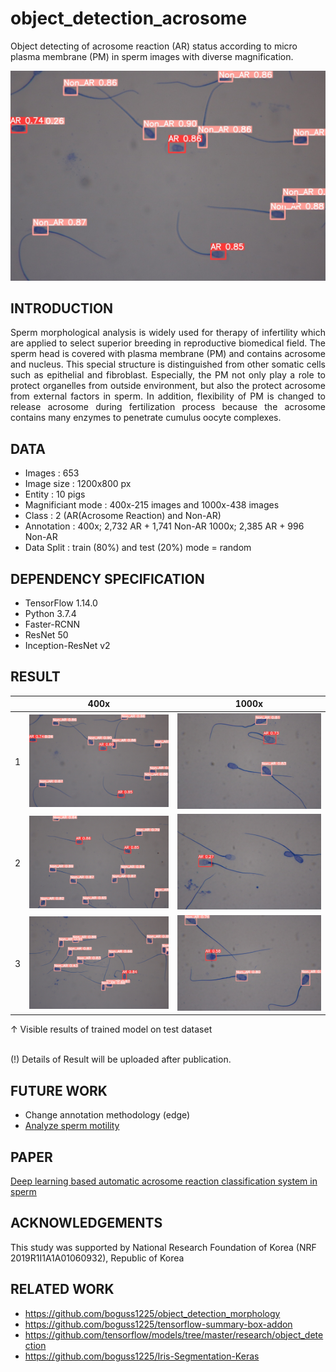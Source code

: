 # object_detection_acrosome
Object detecting of acrosome reaction (AR) status according to micro plasma membrane (PM) in sperm images with diverse magnification.

![picture](screenshots/detection_400_95.JPG) </br>

## INTRODUCTION
<p align='justify'> Sperm morphological analysis is widely used for therapy of infertility which are applied to select superior breeding in reproductive biomedical field. The sperm head is covered with plasma membrane (PM) and contains acrosome and nucleus. This special structure is distinguished from other somatic cells such as epithelial and fibroblast. Especially, the PM not only play a role to protect organelles from outside environment, but also the protect acrosome from external factors in sperm. In addition, flexibility of PM is changed to release acrosome during fertilization process because the acrosome contains many enzymes to penetrate cumulus oocyte complexes. </p>

## DATA
* Images : 653
* Image size : 1200x800 px
* Entity : 10 pigs
* Magnificiant mode : 400x-215 images and 1000x-438 images
* Class : 2 (AR(Acrosome Reaction) and Non-AR)
* Annotation : 400x; 2,732 AR + 1,741 Non-AR
               1000x; 2,385 AR + 996 Non-AR
* Data Split : train (80%) and test (20%)
               mode = random

## DEPENDENCY SPECIFICATION
* TensorFlow 1.14.0
* Python 3.7.4
* Faster-RCNN
* ResNet 50
* Inception-ResNet v2

## RESULT
|  |400x           |1000x           |
|--|---------------|----------------|
|1 |![picture](screenshots/detection_400_95.JPG)|![picture](screenshots/detection_1000_34.JPG)|
|2 |![picture](screenshots/detection_400_97.JPG)|![picture](screenshots/detection_1000_36.JPG)|
|3 |![picture](screenshots/detection_400_98.JPG)|![picture](screenshots/detection_1000_45.JPG)|

↑ Visible results of trained model on test dataset </br>
</br>

(!) Details of Result will be uploaded after publication.

<!-- ![picture](screenshots/table1.png) </br>
</br>

![picture](screenshots/fig1.png) </br>
<p align='justify'> Model 1000 (Fig.1A, yellow lines) are higher than other models. Of these, Non-AR sperm (Fig.1A, yellow line) is higher than AR sperm (Fig.1A, yellow dot line). Otherwise, AR sperm of model 400+1000 (Fig.1A, blue line) is lowest in sperms of other models. The precision-recall curves of 2 sperm types (AR and Non-AR) when IoU is 0.5, are shown in Fig.1B. The APs of AR sperm (Fig.1B, yellow line) in model 1000 are higher than model 400 (Fig.1B, red line) and model 400+1000 (Fig.1B, blue line) models. </p>

![picture](screenshots/fig2.png) </br>

<p align='justify'> After confirmation of performances regarding ResNet 50 and Inception-ResNet v2 based on evaluation of test dataset in model 400 and 1000, we select Inception-Resnet v2 backbone of model 400 and 1000 for comparing with experts. Classification performance of model 400 (Fig.2A, black line) is similar expert 1 (Fig.2A, red point) and 2 (Fig.2A, yellow point), but lower expert 3 (Fig.2A, green point) in AR sperm detection. On the other hand, model 400 (Fig.2B, black line) classify Non-AR sperm more than expert 1 (Fig.2B, red point) and 2 (Fig.2B, yellow point). Performance of AR sperm detection in model 1000 (Fig.2C, black line) is higher than expert 1 (Fig.2B, red point) and 2 (Fig.2B, yellow point) </p>
</br>

![picture](screenshots/table2.png) </br>
 -->

## FUTURE WORK
* Change annotation methodology (edge)
* [Analyze sperm motility](https://github.com/boguss1225/sperm_motility_analyzer)

## PAPER
[Deep learning based automatic acrosome reaction
classification system in sperm](https://manuscriptlink-society-file.s3-ap-northeast-1.amazonaws.com/sma/conference/sma2020fall/presentation/12.pdf)

## ACKNOWLEDGEMENTS
This study was supported by National Research Foundation of Korea (NRF 2019R1I1A1A01060932), Republic of Korea

## RELATED WORK
* https://github.com/boguss1225/object_detection_morphology
* https://github.com/boguss1225/tensorflow-summary-box-addon
* https://github.com/tensorflow/models/tree/master/research/object_detection
* https://github.com/boguss1225/Iris-Segmentation-Keras
